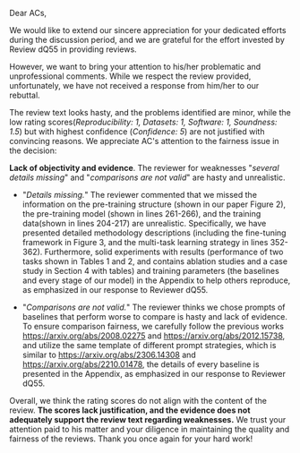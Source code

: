 Dear ACs,

We would like to extend our sincere appreciation for your dedicated efforts during the discussion period, and we are grateful for the effort invested by Review dQ55 in providing reviews.

However, we want to bring your attention to his/her problematic and unprofessional comments. While we respect the review provided, unfortunately, we have not received a response from him/her to our rebuttal.

The review text looks hasty, and the problems identified are minor, while the low rating scores(*Reproducibility: 1, Datasets: 1, Software: 1, Soundness: 1.5*) but with highest confidence (*Confidence: 5*) are not justified with convincing reasons. 
We appreciate AC's attention to the fairness issue in the decision:

**Lack of objectivity and evidence**. The reviewer for weaknesses "*several details missing*" and "*comparisons are not valid*" are hasty and unrealistic.   
 - "*Details missing.*" The reviewer commented that we missed the information on the pre-training structure (shown in our paper Figure 2), the pre-training model (shown in lines 261-266), and the training data(shown in lines 204-217) are unrealistic.
Specifically, we have presented detailed methodology descriptions (including the fine-tuning framework in Figure 3, and the multi-task learning strategy in lines 352-362).
Furthermore, solid experiments with results (performance of two tasks shown in Tables 1 and 2, and contains ablation studies and a case study in Section 4 with tables) 
and training parameters (the baselines and every stage of our model) in the Appendix to help others reproduce, as emphasized in our response to Reviewer dQ55.  

 - "*Comparisons are not valid.*" The reviewer thinks we chose prompts of baselines that perform worse to compare is hasty and lack of evidence.
To ensure comparison fairness, 
we carefully follow the previous works https://arxiv.org/abs/2008.02275 and https://arxiv.org/abs/2012.15738, and utilize the same template of different prompt strategies, which is similar 
to https://arxiv.org/abs/2306.14308 and https://arxiv.org/abs/2210.01478, the details of every baseline is presented in the Appendix, as emphasized in our response to Reviewer dQ55.


Overall, we think the rating scores do not align with the content of the review. **The scores lack justification, and the evidence does not adequately support the review text regarding weaknesses.**
We trust your attention paid to his matter and your diligence in maintaining the quality and fairness of the reviews. Thank you once again for your hard work!
